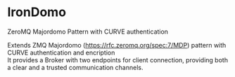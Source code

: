 # IronDomo
ZeroMQ Majordomo Pattern with CURVE authentication

Extends ZMQ Majordomo (https://rfc.zeromq.org/spec:7/MDP) pattern with CURVE authentication and encription  
It provides a Broker with two endpoints for client connection, providing both a clear and a trusted communication channels. 
